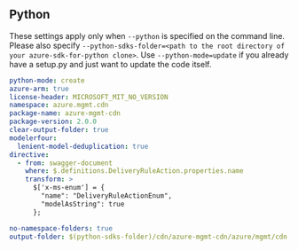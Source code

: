 ## Python

These settings apply only when `--python` is specified on the command line.
Please also specify `--python-sdks-folder=<path to the root directory of your azure-sdk-for-python clone>`.
Use `--python-mode=update` if you already have a setup.py and just want to update the code itself.

``` yaml $(python)
python-mode: create
azure-arm: true
license-header: MICROSOFT_MIT_NO_VERSION
namespace: azure.mgmt.cdn
package-name: azure-mgmt-cdn
package-version: 2.0.0
clear-output-folder: true
modelerfour: 
  lenient-model-deduplication: true
directive:
  - from: swagger-document
    where: $.definitions.DeliveryRuleAction.properties.name
    transform: >
      $['x-ms-enum'] = {
        "name": "DeliveryRuleActionEnum",
        "modelAsString": true
      };
```
``` yaml $(python)
no-namespace-folders: true
output-folder: $(python-sdks-folder)/cdn/azure-mgmt-cdn/azure/mgmt/cdn
```
